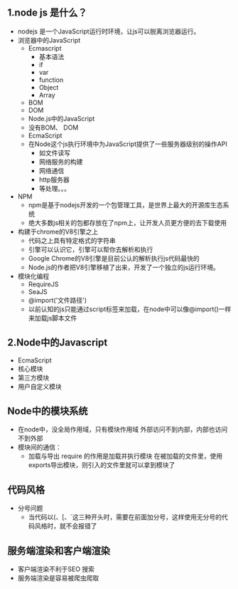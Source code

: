 ## 1.node js 是什么？
- nodejs 是一个JavaScript运行时环境，让js可以脱离浏览器运行。
- 浏览器中的JavaScript
  - Ecmascript
    - 基本语法
    - if
    - var 
    - function
    - Object
    - Array
  - BOM
  - DOM
  - Node.js中的JavaScript
  - 没有BOM、 DOM
  - EcmaScript
  - 在Node这个js执行环境中为JavaScript提供了一些服务器级别的操作API
    - 如文件读写
    - 网络服务的构建
    - 网络通信
    - http服务器
    - 等处理。。。
- NPM
  - npm是基于nodejs开发的一个包管理工具，是世界上最大的开源库生态系统
  - 绝大多数js相关的包都存放在了npm上，让开发人员更方便的去下载使用
- 构建于chrome的V8引擎之上
  - 代码之上具有特定格式的字符串
  - 引擎可以认识它，引擎可以帮你去解析和执行
  - Google Chrome的V8引擎是目前公认的解析执行js代码最快的
  - Node.js的作者把V8引擎移植了出来，开发了一个独立的js运行环境。
- 模块化编程
  - RequireJS
  - SeaJS
  - @import('文件路径')
  - 以前认知的js只能通过script标签来加载，在node中可以像@import()一样来加载js脚本文件
## 2.Node中的Javascript
- EcmaScript
- 核心模块
- 第三方模块
- 用户自定义模块
## Node中的模块系统
  - 在node中，没全局作用域，只有模块作用域 外部访问不到内部，内部也访问不到外部
  - 模块间的通信：
    - 加载与导出
    require 的作用是加载并执行模块
    在被加载的文件里，使用exports导出模块，则引入的文件里就可以拿到模块了

## 代码风格
- 分号问题
  * 当代码以(、[、`这三种开头时，需要在前面加分号，这样使用无分号的代码风格时，就不会报错了
## 服务端渲染和客户端渲染
 - 客户端渲染不利于SEO 搜索
 - 服务端渲染是容易被爬虫爬取
 